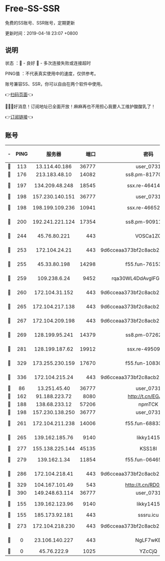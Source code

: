 # Free-SS-SSR

免费的SS账号、SSR账号，定期更新

更新时间：2019-04-18 23:07 +0800

## 说明

状态     ：🙂 - 良好 🙁 - 多次连接失败或连接超时

PING值   ：不代表真实使用中的速度，仅供参考。

账号兼容SS、SSR，你可以自由在两个软件中使用。

👉[扫码页面](https://liesauer.github.io/Free-SS-SSR/)👈

🎉🎉🎉好消息！订阅地址已全面开放！麻麻再也不用担心我要人工维护酸酸乳了！

👉[订阅链接](https://www.liesauer.net/yogurt/subscribe?ACCESS_TOKEN=DAYxR3mMaZAsaqUb)👈

## 账号

|-|PING|服务器|端口|密码|加密方式|区域|
|:----:|:----:|:-----:|-----:|:----:|:----:|:----:|
|🙂|113|13.114.40.186|36777|user_0731|chacha20|JP|
|🙂|176|213.183.48.10|14082|ss8.pm-81770176|rc4-md5|RU|
|🙂|197|134.209.48.248|18545|ssx.re-46414976|aes-256-cfb|US|
|🙂|198|157.230.140.151|36777|user_0731|chacha20|US|
|🙂|198|198.199.109.236|10941|ssx.re-46652544|aes-256-cfb|US|
|🙂|200|192.241.221.124|17354|ss8.pm-90911849|aes-256-cfb|US|
|🙂|244|45.76.80.221|443|VOSCa1ZG|aes-256-cfb|DE|
|🙂|253|172.104.24.21|443|9d6cceaa373bf2c8acb22e60b6a58be6|aes-256-cfb|US|
|🙂|255|45.33.80.198|14298|f55.fun-76153694|aes-256-cfb|US|
|🙂|259|109.238.6.24|9452|rqa30WL4DdAvgIFG6Fs3znzTa|aes-256-cfb|FR|
|🙂|260|172.104.31.152|443|9d6cceaa373bf2c8acb22e60b6a58be6|aes-256-cfb|US|
|🙂|265|172.104.217.138|443|9d6cceaa373bf2c8acb22e60b6a58be6|aes-256-cfb|US|
|🙂|267|172.104.209.198|443|9d6cceaa373bf2c8acb22e60b6a58be6|aes-256-cfb|US|
|🙂|269|128.199.95.241|14379|ss8.pm-07262582|aes-256-cfb|SG|
|🙂|281|128.199.187.62|19912|ssx.re-49509781|aes-256-cfb|SG|
|🙂|329|173.255.230.159|17670|f55.fun-10830898|aes-256-cfb|US|
|🙂|336|172.104.215.24|443|9d6cceaa373bf2c8acb22e60b6a58be6|aes-256-cfb|US|
|🙂|86|13.251.45.40|36777|user_0731|chacha20|SG|
|🙂|162|91.188.223.72|8080|http://t.cn/EGJIyrl|rc4-md5|RU|
|🙂|188|138.68.233.12|57206|npmTCK|rc4-md5|US|
|🙂|198|157.230.138.250|36777|user_0731|chacha20|US|
|🙂|261|172.104.211.238|14006|f55.fun-68833628|aes-256-cfb|US|
|🙂|265|139.162.185.76|9140|likky1415|aes-256-cfb|DE|
|🙂|277|155.138.225.144|45135|KSS18l|rc4-md5|US|
|🙂|279|139.162.1.34|11854|f55.fun-06465313|aes-256-cfb|SG|
|🙂|286|172.104.218.41|443|9d6cceaa373bf2c8acb22e60b6a58be6|aes-256-cfb|US|
|🙂|329|104.167.101.49|543|http://t.cn/RD0D7sx|rc4-md5|CA|
|🙂|390|149.248.63.114|36777|user_0731|chacha20|CA|
|🙁|155|139.162.123.96|9140|likky1415|aes-256-cfb|JP|
|🙁|155|185.173.92.181|443|sssru.icu|rc4-md5|RU|
|🙁|273|172.104.218.230|443|9d6cceaa373bf2c8acb22e60b6a58be6|aes-256-cfb|US|
|🙁|0|23.106.140.227|443|NgLF7wKB|aes-256-cfb|US|
|🙁|0|45.76.222.9|1025|YZcCjQ|rc4-md5|JP|
